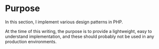 # Purpose

In this section, I implement various design patterns in PHP. 

At the time of this writing, the purpose is to provide a lightweight, easy to understand implementation, and these should probably not be used in any production environments.
